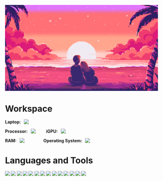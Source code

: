 <img src="https://github.com/avexxx3/avexxx3/blob/main/love.gif?raw=true">

# Workspace
<strong>Laptop:&ensp;</string> [<img align="top" height="25" src="https://img.shields.io/badge/T540p-000000?&style=for-the-badge&logo=thinkpad&logoColor=white">](https://www.lenovo.com/gb/en/p/laptops/thinkpad/thinkpadt/t540p/22tp2tt540p) 

<strong>Processor:&ensp;</strong> [<img align="top" height="25" src="https://img.shields.io/badge/Intel_Core_i5_5th-0071C5?style=for-the-badge&logo=intel&logoColor=white">](https://ark.intel.com/content/www/us/en/ark/products/76348/intel-core-i5-4200m-processor-3m-cache-up-to-3-10-ghz.html)
&emsp;&emsp;
<strong>iGPU:&ensp;</strong> [<img align="top" height="25" src="https://img.shields.io/badge/Intel_HD_4600-0071C5?style=for-the-badge&logo=intel&logoColor=white%22">](https://www.intel.com/content/www/us/en/support/products/81496/graphics/processor-graphics/intel-hd-graphics-family/intel-hd-graphics-4600.html)

<strong>RAM:&ensp;</strong> [<img align="top" height="25" src="https://img.shields.io/badge/2%20x%204GB%20(1600MT/s)-14354C?style=for-the-badge&logo=kingstontechnology&logoColor=white&color=gray">](https://www.kingston.com/en/memory/client/ddr3-1600mts-non_ecc-unbuffered-sodimm) 
&emsp;&emsp;&emsp;&emsp;
<strong>Operating System:&ensp;</strong> [<img align="top" height="25" src="https://img.shields.io/badge/Arch_Linux-1793D1?style=for-the-badge&logo=arch-linux&logoColor=white">](https://garudalinux.org/)


# Languages and Tools

[<img src="https://img.shields.io/badge/Kotlin-0095D5?&style=for-the-badge&logo=kotlin&logoColor=white">](https://kotlinlang.org/)
[<img src="https://img.shields.io/badge/C%2B%2B-00599C?style=for-the-badge&logo=c%2B%2B&logoColor=white">](https://www.w3schools.com/cpp/)
[<img src="https://img.shields.io/badge/Python-14354C?style=for-the-badge&logo=python&logoColor=white">](https://www.python.org/)
[<img src="https://img.shields.io/badge/JavaScript-F7DF1E?style=for-the-badge&logo=JavaScript&logoColor=white">](https://developer.mozilla.org/en-US/docs/Web/JavaScript)
[<img src="https://img.shields.io/badge/HTML5-E34F26?style=for-the-badge&logo=html5&logoColor=white">](https://www.w3.org/html/)
[<img src="https://img.shields.io/badge/CSS-239120?&style=for-the-badge&logo=css3&logoColor=white">](https://www.w3.org/css/)
[<img src="https://img.shields.io/badge/SQLite-07405E?style=for-the-badge&logo=sqlite&logoColor=white">](https://www.sqlite.org/)
[<img src="https://img.shields.io/badge/powershell-5391FE?style=for-the-badge&logo=powershell&logoColor=white">](https://learn.microsoft.com/en-us/powershell/scripting/overview?view=powershell-7.4)
[<img src="https://img.shields.io/badge/GNU%20Bash-4EAA25?style=for-the-badge&logo=GNU%20Bash&logoColor=white">](https://www.gnu.org/software/bash/)
[<img src="https://img.shields.io/badge/GIT-E44C30?style=for-the-badge&logo=git&logoColor=white">](https://git-scm.com/)
[<img src="https://img.shields.io/badge/Android-3DDC84?style=for-the-badge&logo=android&logoColor=white">](https://developer.android.com/)
[<img src="https://img.shields.io/badge/Postman-FF6C37?style=for-the-badge&logo=postman&logoColor=white">](https://www.postman.com/)
[<img src="https://img.shields.io/badge/Colab-F9AB00?style=for-the-badge&logo=googlecolab&logoColor=white">](https://colab.research.google.com/)
[<img src="https://img.shields.io/badge/Microsoft_PowerPoint-B7472A?style=for-the-badge&logo=microsoft-powerpoint&logoColor=white">](https://www.microsoft.com/en-us/microsoft-365/powerpoint)
